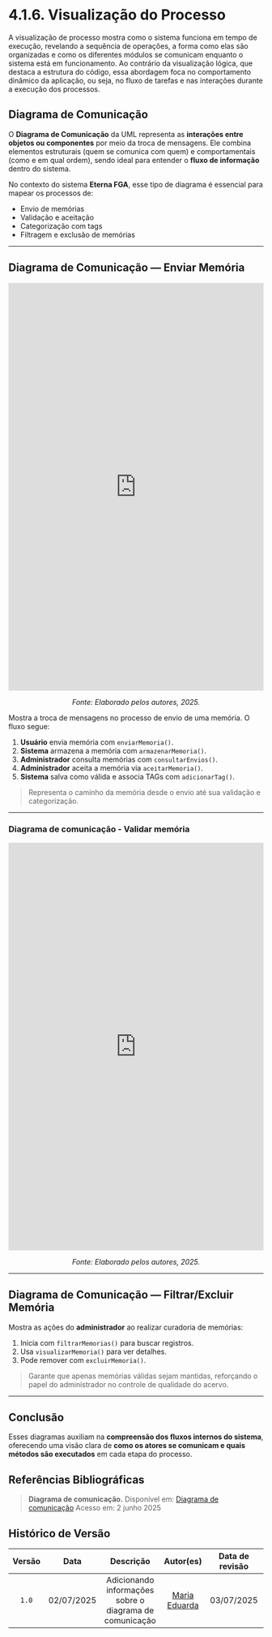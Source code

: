 # 4.1.6. Visualização do Processo
A visualização de processo mostra como o sistema funciona em tempo de execução, revelando a sequência de operações, a forma como elas são organizadas e como os diferentes módulos se comunicam enquanto o sistema está em funcionamento. Ao contrário da visualização lógica, que destaca a estrutura do código, essa abordagem foca no comportamento dinâmico da aplicação, ou seja, no fluxo de tarefas e nas interações durante a execução dos processos.

## Diagrama de Comunicação
O **Diagrama de Comunicação** da UML representa as **interações entre objetos ou componentes** por meio da troca de mensagens. Ele combina elementos estruturais (quem se comunica com quem) e comportamentais (como e em qual ordem), sendo ideal para entender o **fluxo de informação** dentro do sistema.

No contexto do sistema **Eterna FGA**, esse tipo de diagrama é essencial para mapear os processos de:
- Envio de memórias
- Validação e aceitação
- Categorização com tags
- Filtragem e exclusão de memórias

---

##  Diagrama de Comunicação — Enviar Memória

<iframe frameborder="0" style="width:100%;height:804px;" src="https://viewer.diagrams.net/?tags=%7B%7D&lightbox=1&highlight=0000ff&edit=_blank&layers=1&nav=1&dark=0#R%3Cmxfile%3E%3Cdiagram%20name%3D%22Page-1%22%20id%3D%22QHZ7lbbNt0j80IP4Z_TM%22%3E7VpZb%2BM2EP41BtoCCSxRh%2F3oI5tmmwBG3G13942xGJmpJLoU5evXdyRR1kH5aGzLXmwAA9aMqBE5883H4dgtNPCX9xzPpk%2FMIV5LbzvLFhq2dF1DVhu%2BYs0q1dhmN1W4nDpyUK4Y0zWRSvmcG1GHhKWBgjFP0FlZOWFBQCaipMOcs0V52Cvzym%2BdYZcoivEEe6r2b%2BqIaart6Hau%2F51Qd5q9WbPk%2BnycDZYrCafYYYuCCt210IAzJtIrfzkgXuy8zC%2Fpc5%2B23N1MjJNAHPJA7zF6C2mgf24HY%2Fz0sHaQN7qRVkKxyhZMHFi%2FFBkXU%2BayAHt3ubbPWRQ4JLbaBikf88jYDJQaKN%2BIECsZTBwJBqqp8D15lwROLw4NiAELYpOhwFx8op4njapryybKIj6RM124z09aZzHq3HS6b312v%2Bj%2F1b3ZgARzl4hdA%2FV0YLzewiuk7%2B4J84ngKxjAiYcFnZfxgCWs3M243PNwIZ1fH4id855jL5Kv%2BhJGrQFq9TROmRImQNMsvox8rzcRjIPT5oQLCsh9xC%2FEG7GQCsoCGPLChGB%2BYUDPo258Q8TxKgaGRcKjARlscmlnLGJzZLnTd%2FKuKVNAcoBhSHmRZ5QtVdNiMrXbx3tbfxgM1%2F8uwuf%2BKFrcf%2F3i9v9Y36DLwB6m%2FlU%2BnwjfYuHWzMThsnhzuNpIZ0yXK8sCXcmCFuqNaSiIj5WYlSOymFJBxjOcrHcBu1HZ%2ByeAsW5VcGypONb0GiBbJ8Bxvb9sxV%2BwhPZv4LQ4qMGcYv5EfMYp%2FuVXxX%2BwbJGgibN%2FIOm9mEUyiL0CuioqLGnDI6%2Bihk186jhJooQQAxq4j8mwoZFrnqVHYhWDx1%2B9BNRTeJCAhf6M0UAkLjL78AGnDeLsMGGuA5C1XIZPPJwLoCqYPqZJTAkOxYKEIklWgQV%2BSVbaDDg0tJ%2FkNLMGHOhc4EBITaYqBCYRnycZVNmXJx4OQzope6mcbzmd3Wq2VaQ07bZtor2kBtKIcAprJTxTLqlILXY0W8rSIEJSzu3FwqogVK0dz4qnKyIKIKjDQKY7mGXlG0ZxxuQYRJWN1qwST7py%2BVSxVqwaMvYYSj2jGAL44FVhmMzo7RPW69%2BzbV56d%2Bd4uEhnkCfNJgZH5JGhkuytntMs5j5ek%2BCDaZvahreBs8i0VqNM29nPtD%2F4uQrZp6bEZipKw%2FhpI2Ggq4oEUmtV4M%2Be49OAxsziAANeusI3q0XcxSt81K3ZfFC68UyAkiMPcHAHhT4LP%2Fad84IDdQ%2Bo8I0m9x3Dvgy5bQr%2FTeviW6nIry%2F53095GZPtpzzrqijPUE9gUCPGTb0%2BgkLx6ujOqkN0o3RnmDV0Z8g6e0Ko%2BKiyG8KGpVTZ3VtTRQdqlO8sBR1%2FYvfq0sjuXDyN1AOJFpN1kkYOnVAgfA6u%2B0iiMydRpSFjoxpknCuFnPn3wbjzffa6Jp8HD9bavBk%2BZT%2F47TypvrcNaLX1ShuwvekL%2Fp824FbH7z982gfu%2F83047TqDwZ2JawH9%2BMqhsyqoRP147RO%2FYRP1V%2BrheQBbWr1PN0kHotndy2T1RTZCtsrQSNqV0DUPRUaq4bO1R3uNoBGtdn7AxHklSDNqJ6U38t7RrUfcybeM6r%2FUGiC99Ri9kikXTssrEo%2B29o7YaEYOhoWpZrqBLGt6XX%2BXLE1TSM7Lh4bXUtTTJ0xviDm%2F8lLh%2Bf%2FbER3%2FwE%3D%3C%2Fdiagram%3E%3C%2Fmxfile%3E"></iframe>
<p align="center"><em>Fonte: Elaborado pelos autores, 2025.</em></p>

Mostra a troca de mensagens no processo de envio de uma memória. O fluxo segue:

1. **Usuário** envia memória com `enviarMemoria()`.
2. **Sistema** armazena a memória com `armazenarMemoria()`.
3. **Administrador** consulta memórias com `consultarEnvios()`.
4. **Administrador** aceita a memória via `aceitarMemoria()`.
5. **Sistema** salva como válida e associa TAGs com `adicionarTag()`.

> Representa o caminho da memória desde o envio até sua validação e categorização.

---
### Diagrama de comunicação - Validar memória

<iframe frameborder="0" style="width:100%;height:804px;" style="width:100%;height:804px;" src="https://viewer.diagrams.net/?tags=%7B%7D&lightbox=1&highlight=0000ff&edit=_blank&layers=1&nav=1&dark=0#R%3Cmxfile%3E%3Cdiagram%20name%3D%22P%C3%A1gina-1%22%20id%3D%22jtIF9TGhkRVCY1wIxt4L%22%3E7Vhbb5swFP41kbZJqQIObfKYpG3Wm9S1D2v3MjnggFuDI3PIZb9%2Bx2ACBHpZ12TVFClS8PHx7Tvf%2BXygRUbhcqzoLLiSHhMtu%2BMtW%2BS4ZdsWOezgn7asMsuR088MvuKecSoMt%2FwXM0Yzzk%2B4x%2BKKI0gpgM%2BqRldGEXOhYqNKyUXVbSpFddUZ9VnNcOtSUbd%2B5x4EmbVnHxX2r4z7Qb6ydWjON6Huo69kEpn1IhmxrCek%2BTTmjHFAPbkomchJi4yUlJA9hcsRExrWHLFs3OkTvestKxbBawaE40N1fXb%2B4I9j66eayPuLk9O2bfYGqxwK5iEypikVBNKXERUnhXWYHpfpWTvYKnwupZyh0ULjAwNYmTDTBCSaAgiF6cUNq9WdGZ827nXjwMmbx8ty5%2FFq3fIGOtjYTHEmwxioglMuhPGoY2JgimWi3DzY%2Fs08dDtcJReis4zbwdndoJ2zjiqfwTN%2BBjCNUmkBg%2FiYyZDhjtFBMUGBz6v8ooam%2FtqviBc%2BmJA9Ee9ndj2nIjErDbyQRzwGhWRTteAiB2f6MQnFwAV0IMM5U8AxEy7phIlrGXPgMkKXiQSQYclhILivO0BHuRxOmYDgERutc%2FPZSOjp2PJZ7PJex2SOERWSZ9KiSFFiTEEpO3Mx%2Bhu02%2FdTdnV9fvWtZ4M%2FYoMfLDxq52pVgvvfpM%2F20sCup0EjFL0PlQb2y3Gpor4IOLDbGU2xWOCdVkX4HchLXkFey94le7t1kMjgFqWChbQGF54SUmIp%2BYiZLbRU5GybItE2TNRog4uAMdUgGiH3vJT9MYLOI%2F%2BSTfV5u4XlxkCgTRKHT0XK8AAHMpxhOJM8ghQTZ4g%2FRGmkbwwHdzvCtlW08afdFaAiaSHkaRAZjWHBYkgzECjQSXrWHbHhaIMNxKmxoddABrItMjg1MuABOl%2BQEbp84gJhU1cslIrT%2BNPnPT22Sw%2BrX6WH3W8Qi6arbmv86H18Re02gbRTRe03KSpmTWtEWkOCqbPPm93KqtPZnaw2vk6RVxSIRfXmChrH3K3CUk2rJ0F6sfIqQeA0QJDbXl2gmRWuNV%2BKCOBEGxfbBrRZxWlGld9ONyfqvTBRVpLWJkrDtD7220vIenVkHdjZdTjncYKZ%2BGt9I%2B4vxG0ndvdwQ%2ButBq1vovV7ZHYjPxoKpgOS8YMtXZFwVRb%2BPUN2zpDuDhnSqP11hvzn2r%2BGfDNJ%2F1T7axNtVmxv1n5sFh9YM%2FfiAzY5%2BQ0%3D%3C%2Fdiagram%3E%3C%2Fmxfile%3E"></iframe>
<p align="center"><em>Fonte: Elaborado pelos autores, 2025.</em></p>

---

## Diagrama de Comunicação — Filtrar/Excluir Memória

Mostra as ações do **administrador** ao realizar curadoria de memórias:

1. Inicia com `filtrarMemorias()` para buscar registros.
2. Usa `visualizarMemoria()` para ver detalhes.
3. Pode remover com `excluirMemoria()`.

> Garante que apenas memórias válidas sejam mantidas, reforçando o papel do administrador no controle de qualidade do acervo.

---

## Conclusão
Esses diagramas auxiliam na **compreensão dos fluxos internos do sistema**, oferecendo uma visão clara de **como os atores se comunicam e quais métodos são executados** em cada etapa do processo.

## Referências Bibliográficas

> **Diagrama de comunicação.** Disponível em: [Diagrama de comunicação](https://unbarqdsw2025-1-turma02.github.io/2025.1_T02_G2_EternaFGA_Entrega02/#/./Modelagem/2.2.2.DiagramaComunicacao) Acesso em: 2 junho 2025

## Histórico de Versão

|Versão|Data|Descrição|Autor(es)|Data de revisão|Revisor(es)|
|:-:|:-:|:-:|:-:|:-:|:-:|
|`1.0`|02/07/2025|Adicionando informações sobre o diagrama de comunicação|[Maria Eduarda](https://github.com/DudaV228)|03/07/2025|Manuella, troquei o tema do diagrama para claro|